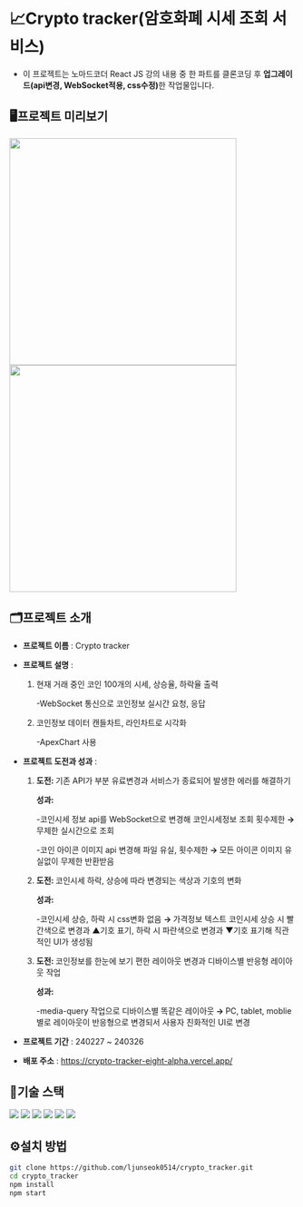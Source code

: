 # 📈Crypto tracker(암호화폐 시세 조회 서비스)

- 이 프로젝트는 노마드코더 React JS 강의 내용 중 한 파트를 클론코딩 후 <strong>업그레이드(api변경, WebSocket적용, css수정)</strong>한 작업물입니다.

## 🖥프로젝트 미리보기

<img style="height: 400px;" src="https://github.com/ljunseok0514/crypto_tracker/assets/73566234/83a2d97f-3999-49ed-8e30-1336e1ba5362">
<img style="height: 400px;" src="https://github.com/ljunseok0514/crypto_tracker/assets/73566234/e57a1142-13bb-4014-830b-b16a9fa26b1f">

## 🗂프로젝트 소개

- **프로젝트 이름** : Crypto tracker
- **프로젝트 설명** :
  <ol>
    <li>
      <p>현재 거래 중인 코인 100개의 시세, 상승율, 하락율 출력
      </p>
      <p>-WebSocket 통신으로 코인정보 실시간 요청, 응답</p>
    </li>
    <li>
    <p>코인정보 데이터 캔들차트, 라인차트로 시각화
      </p>
      <p>-ApexChart 사용
      </p>
    </li>
  </ol>

- **프로젝트 도전과 성과** :
  <ol>
    <li>
      <p><strong>도전: </strong>기존 API가 부분 유료변경과 서비스가 종료되어 발생한 에러를 해결하기</p>
      <p><strong>성과: </strong></p>
      <p>-코인시세 정보 api를 WebSocket으로 변경해 코인시세정보 조회 횟수제한<strong> → </strong>무제한 실시간으로 조회</p>
      <p>-코인 아이콘 이미지 api 변경해 파일 유실, 횟수제한<strong> → </strong>모든 아이콘 이미지 유실없이 무제한 반환받음</p>
    </li>
    <li>
      <p><strong>도전: </strong>코인시세 하락, 상승에 따라 변경되는 색상과 기호의 변화</p>
      <p><strong>성과: </strong></p>
      <p>-코인시세 상승, 하락 시 css변화 없음 <strong> → </strong>가격정보 텍스트 코인시세 상승 시 빨간색으로 변경과 ▲기호 표기, 하락 시 파란색으로 변경과 ▼기호 표기해 직관적인 UI가 생성됨</p>
      </li>
    <li>
      <p><strong>도전: </strong>코인정보를 한눈에 보기 편한 레이아웃 변경과 디바이스별 반응형 레이아웃 작업</p>
      <p><strong>성과: </strong></p>
      <p>-media-query 작업으로 디바이스별 똑같은 레이아웃<strong> → </strong> PC, tablet, moblie 별로 레이아웃이 반응형으로 변경되서 사용자 친화적인 UI로 변경</p>
      </li>
  </ol>
- **프로젝트 기간** : 240227 ~ 240326
- **배포 주소** : https://crypto-tracker-eight-alpha.vercel.app/

## 📝기술 스택

<span><img src="https://img.shields.io/badge/react-61DAFB?style=flat-square&logo=react&logoColor=white"/></span>
<span><img src="https://img.shields.io/badge/typescript-3178C6?style=flat-square&logo=typescript&logoColor=white"/></span>
<span><img src="https://img.shields.io/badge/styledcomponents-DB7093?style=flat-square&logo=styledcomponents&logoColor=black"/></span>
<span><img src="https://img.shields.io/badge/javascript-F7DF1E?style=flat-square&logo=javascript&logoColor=black"/></span>
<span><img src="https://img.shields.io/badge/html5-E34F26?style=flat-square&logo=html5&logoColor=white"/></span>
<span><img src="https://img.shields.io/badge/css3-1572B6?style=flat-square&logo=css3&logoColor=white"/></span>

## ⚙️설치 방법

```bash
git clone https://github.com/ljunseok0514/crypto_tracker.git
cd crypto_tracker
npm install
npm start
```
